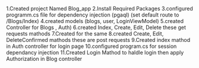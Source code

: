1.Created project Named Blog_app
2.Install Required Packages
3.configured programm.cs file for dependency injection (pgaql) (set default route to /Blogs/Index)
4.created models (blogs, user, LoginViewModel)
5.created Controller for Blogs , Auth)
6.created Index, Create, Edit, Delete these get requests mathods
7.Created for the same
8.created Create, Edit, DeleteConfirmed mathods these are post requests
9.Created index mathod in Auth controller for login page
10.configured program.cs for session dependancy injection
11.Created Login Mathod to haldle login then apply Authorization in Blog controller
